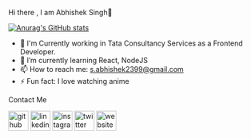 Hi there , I am Abhishek Singh👋


[![Anurag's GitHub stats](https://github-readme-stats.vercel.app/api?username=s-abhishek2399)](https://github.com/anuraghazra/github-readme-stats)



- 🔭 I'm Currently working in Tata Consultancy Services as a Frontend Developer. 
- 🌱 I’m currently learning  React, NodeJS 
- 📫 How to reach me: s.abhishek2399@gmail.com 
- ⚡ Fun fact: I love watching anime




Contact Me 

[<img src='https://cdn.jsdelivr.net/npm/simple-icons@3.0.1/icons/github.svg' alt='github' height='40'>](https://github.com/s-abhishek2399)  [<img src='https://cdn.jsdelivr.net/npm/simple-icons@3.0.1/icons/linkedin.svg' alt='linkedin' height='40'>](https://www.linkedin.com/in/abhishek-singh-26a19a202/)  [<img src='https://cdn.jsdelivr.net/npm/simple-icons@3.0.1/icons/instagram.svg' alt='instagram' height='40'>](https://www.instagram.com/abhishek_9354/)  [<img src='https://cdn.jsdelivr.net/npm/simple-icons@3.0.1/icons/twitter.svg' alt='twitter' height='40'>](https://twitter.com/Abhishe50086180)  [<img src='https://cdn.jsdelivr.net/npm/simple-icons@3.0.1/icons/icloud.svg' alt='website' height='40'>](http://abhishek-singh.tech/?i=1)  

